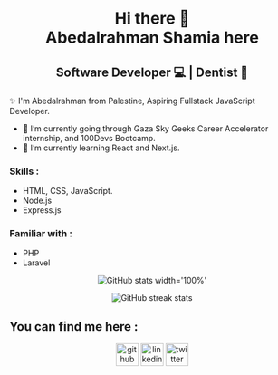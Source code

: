 <h1 align='center'>
 Hi there 👋 <br>
 Abedalrahman Shamia here
  </h1>
  
  <h2 align='center'>
 
Software Developer 💻 | Dentist 🦷
  </h2>
  
✨ I'm Abedalrahman from Palestine, Aspiring Fullstack JavaScript Developer.

- 🔭 I’m currently going through Gaza Sky Geeks Career Accelerator internship, and 100Devs Bootcamp.
- 🌱 I’m currently learning React and Next.js.


### Skills :
- HTML, CSS, JavaScript.
- Node.js
- Express.js

### Familiar with :
- PHP
- Laravel



<div align='center' width='100%' >

![GitHub stats width='100%'](https://github-readme-stats.vercel.app/api?username=abedshamia&show_icons=true)  
  
![GitHub streak stats](https://github-readme-streak-stats.herokuapp.com/?user=abedshamia)  
  </div>
  
## You can find me here :

<div align='center' >
  
[<img src='https://cdn.jsdelivr.net/npm/simple-icons@3.0.1/icons/github.svg' alt='github' height='40' align='center'>](https://github.com/abedshamia)  [<img src='https://cdn.jsdelivr.net/npm/simple-icons@3.0.1/icons/linkedin.svg' alt='linkedin' height='40' align='center'>](https://www.linkedin.com/in//abedalrahman-shamia-7209b9158/)  [<img src='https://cdn.jsdelivr.net/npm/simple-icons@3.0.1/icons/twitter.svg' alt='twitter' height='40' align='center'>](https://twitter.com/DevAbedalrahman)  
  
  </div>
